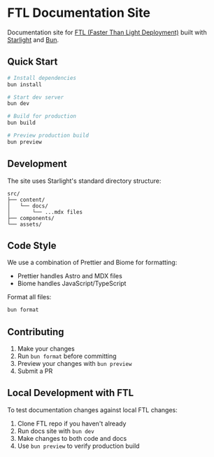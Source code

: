 # FTL Documentation Site

Documentation site for [FTL (Faster Than Light Deployment)](https://github.com/yarlson/ftl) built with [Starlight](https://starlight.astro.build) and [Bun](https://bun.sh).

## Quick Start

```bash
# Install dependencies
bun install

# Start dev server
bun dev

# Build for production
bun build

# Preview production build
bun preview
```

## Development

The site uses Starlight's standard directory structure:

```
src/
├── content/
│   └── docs/
│       └── ...mdx files
├── components/
└── assets/
```

## Code Style

We use a combination of Prettier and Biome for formatting:

- Prettier handles Astro and MDX files
- Biome handles JavaScript/TypeScript

Format all files:

```bash
bun format
```

## Contributing

1. Make your changes
2. Run `bun format` before committing
3. Preview your changes with `bun preview`
4. Submit a PR

## Local Development with FTL

To test documentation changes against local FTL changes:

1. Clone FTL repo if you haven't already
2. Run docs site with `bun dev`
3. Make changes to both code and docs
4. Use `bun preview` to verify production build
